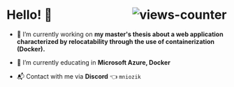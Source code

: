 <h1 align="left"> Hello! 👋 <img align ="right"  src="https://komarev.com/ghpvc/?username=mniozik&label=Profile%20views&color=008000&style=flat-square" alt="views-counter"> </h1>

- 🔭 I’m currently working on **my master's thesis about a web application characterized by relocatability through the use of containerization (Docker).**

- 🌱 I’m currently educating in **Microsoft Azure, Docker**

- 📬 Contact with me via **Discord** 👈 `mniozik` 


